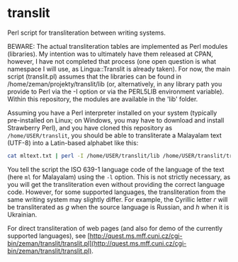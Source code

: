 # translit
Perl script for transliteration between writing systems.

BEWARE:
The actual transliteration tables are implemented as Perl modules (libraries).
My intention was to ultimately have them released at CPAN, however, I have not
completed that process (one open question is what namespace I will use, as
Lingua::Translit is already taken). For now, the main script (translit.pl)
assumes that the libraries can be found in /home/zeman/projekty/translit/lib
(or, alternatively, in any library path you provide to Perl via the -I option
or via the PERL5LIB environment variable). Within this repository, the modules
are available in the 'lib' folder.

Assuming you have a Perl interpreter installed on your system (typically
pre-installed on Linux; on Windows, you may have to download and install
Strawberry Perl), and you have cloned this repository as
`/home/USER/translit`, you should be able to transliterate a Malayalam text
(UTF-8) into a Latin-based alphabet like this:

```bash
cat mltext.txt | perl -I /home/USER/translit/lib /home/USER/translit/translit.pl -s -l ml > transliterated.txt
```

You tell the script the ISO 639-1 language code of the language of the text
(here `ml` for Malayalam) using the `-l` option. This is not strictly necessary,
as you will get the transliteration even without providing the correct language
code. However, for some supported languages, the transliteration from the same
writing system may slightly differ. For example, the Cyrillic letter _г_ will
be transliterated as _g_ when the source language is Russian, and _h_ when it is
Ukrainian.

For direct transliteration of web pages (and also for demo of the currently
supported languages), see
[http://quest.ms.mff.cuni.cz/cgi-bin/zeman/translit/translit.pl](http://quest.ms.mff.cuni.cz/cgi-bin/zeman/translit/translit.pl).
